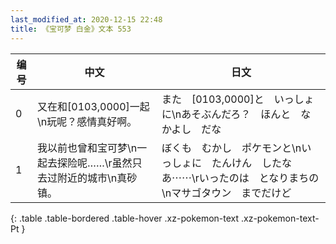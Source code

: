 ```yaml
---
last_modified_at: 2020-12-15 22:48
title: 《宝可梦 白金》文本 553
---
```

| 编号 | 中文 | 日文 |
| ---- | ---- | ---- |
| 0 | 又在和[0103,0000]一起\n玩呢？感情真好啊。 | また　[0103,0000]と　いっしょに\nあそぶんだろ？　ほんと　なかよし　だな |
| 1 | 我以前也曾和宝可梦\n一起去探险呢……\r虽然只去过附近的城市\n真砂镇。 | ぼくも　むかし　ポケモンと\nいっしょに　たんけん　したなあ⋯⋯\rいったのは　となりまちの\nマサゴタウン　までだけど |
{: .table .table-bordered .table-hover .xz-pokemon-text .xz-pokemon-text-Pt }
